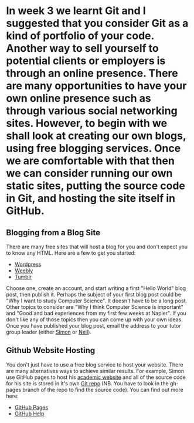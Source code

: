 # In week 3 we learnt Git and I suggested that you consider Git as a kind of portfolio of your code. Another way to sell yourself to potential clients or employers is through an online presence. There are many opportunities to have your own online presence such as through various social networking sites. However, to begin with we shall look at creating our own blogs, using free blogging services. Once we are comfortable with that then we can consider running our own static sites, putting the source code in Git, and hosting the site itself in GitHub.

## Blogging from a Blog Site

There are many free sites that will host a blog for you and don't expect you to know any HTML. Here are a few to get you started:

+ [Wordpress](https://wordpress.com/)
+ [Weebly](http://www.weebly.com/)
+ [Tumblr](http://tumblr.com)

Choose one, create an account, and start writing a first "Hello World" blog post, then publish it. Perhaps the subject of your first blog post could be "Why I want to study Computer Science". It doesn't have to be a long post. Other topics to consider are "Why I think Computer Science is important" and "Good and bad experiences from my first few weeks at Napier". If you don't like any of those topics then you can come up with your own ideas. Once you have published your blog post, email the address to your tutor group leader (either [Simon](s.wells@napier.ac.uk) or [Neil](n.urquhart@napier.ac.uk)).

## Github Website Hosting
You don't just have to use a free blog service to host your website. There are many alternatives ways to achieve similar results. For example, Simon use GitHub pages to host his [academic website](http://www.simonwells.org) and all of the source code for his site is stored in it's own [Git repo](https://github.com/siwells/simonwells.org) (NB. You have to look in the gh-pages branch of the repo to find the source code). You can find out more here:

+ [GitHub Pages](https://pages.github.com/)
+ [GitHub Help](https://help.github.com/categories/github-pages-basics/)


